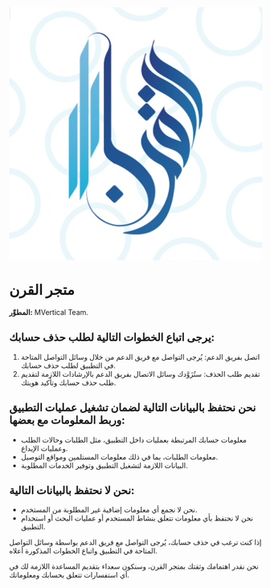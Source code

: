 ![Image](../assets/images/logo.png)
# متجر القرن
**المطوِّر:** MVertical Team.

## يرجى اتباع الخطوات التالية لطلب حذف حسابك:
1. اتصل بفريق الدعم: يُرجى التواصل مع فريق الدعم من خلال وسائل التواصل المتاحة في التطبيق لطلب حذف حسابك.
2. تقديم طلب الحذف: ستُزَوَّدك وسائل الاتصال بفريق الدعم بالإرشادات اللازمة لتقديم طلب حذف حسابك وتأكيد هويتك.

## نحن نحتفظ بالبيانات التالية لضمان تشغيل عمليات التطبيق وربط المعلومات مع بعضها:
- معلومات حسابك المرتبطة بعمليات داخل التطبيق، مثل الطلبات وحالات الطلب وعمليات الإيداع.
- معلومات الطلبات، بما في ذلك معلومات المستلمين ومواقع التوصيل.
- البيانات اللازمة لتشغيل التطبيق وتوفير الخدمات المطلوبة.
  
## نحن لا نحتفظ بالبيانات التالية:
- نحن لا نجمع أي معلومات إضافية غير المطلوبة من المستخدم.
- نحن لا نحتفظ بأي معلومات تتعلق بنشاط المستخدم أو عمليات البحث أو استخدام التطبيق.

إذا كنت ترغب في حذف حسابك، يُرجى التواصل مع فريق الدعم بواسطة وسائل التواصل المتاحة في التطبيق واتباع الخطوات المذكورة أعلاه.

نحن نقدر اهتمامك وثقتك بمتجر القرن، وسنكون سعداء بتقديم المساعدة اللازمة لك في أي استفسارات تتعلق بحسابك ومعلوماتك.
